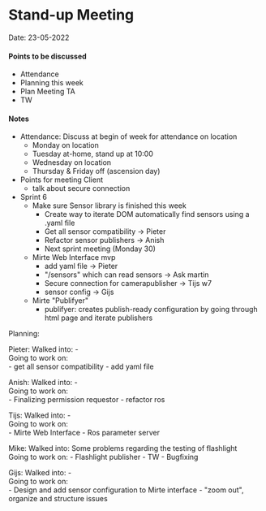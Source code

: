 # Stand-up Meeting
Date: 23-05-2022
#### Points to be discussed
- Attendance
- Planning this week
- Plan Meeting TA
- TW
#### Notes
- Attendance: Discuss at begin of week for attendance on location
	- Monday on location 
	- Tuesday at-home, stand up at 10:00
	- Wednesday on location
	- Thursday & Friday off (ascension day)
- Points for meeting Client
	- talk about secure connection
- Sprint 6
	- Make sure Sensor library is finished this week
		- Create way to iterate DOM automatically find sensors using a .yaml file
		- Get all sensor compatibility -> Pieter
		- Refactor sensor publishers -> Anish
		- Next sprint meeting (Monday 30)
	- Mirte Web Interface mvp
		- add yaml file -> Pieter
		- "/sensors" which can read sensors -> Ask martin
		- Secure connection for camerapublisher -> Tijs w7
		- sensor config -> Gijs
	- Mirte "Publifyer"
		- publifyer: creates publish-ready configuration by going through html page and iterate publishers

Planning:

Pieter:
	Walked into: -           
	Going to work on:   
	- get all sensor compatibility 
	- add yaml file

Anish:
	Walked into: -        
	Going to work on:   
	- Finalizing permission requestor
	- refactor ros

Tijs:
	Walked into: -            
	Going to work on:  
	- Mirte Web Interface
	- Ros parameter server

Mike:
	Walked into: Some problems regarding the testing of flashlight          
	Going to work on: 
	- Flashlight publisher
	- TW
	- Bugfixing
	
Gijs:
	Walked into: -            
	Going to work on:   
	- Design and add sensor configuration to Mirte interface
	- "zoom out", organize and structure issues